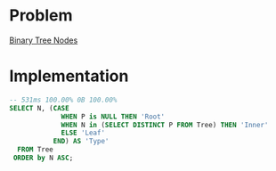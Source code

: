 # Problem

[Binary Tree Nodes](https://leetcode.com/problems/binary-tree-nodes/)

# Implementation

```sql
-- 531ms 100.00% 0B 100.00%
SELECT N, (CASE
             WHEN P is NULL THEN 'Root'
             WHEN N in (SELECT DISTINCT P FROM Tree) THEN 'Inner'
             ELSE 'Leaf' 
           END) AS 'Type'
  FROM Tree
 ORDER by N ASC; 
```
